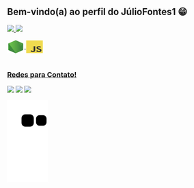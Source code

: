 ## Bem-vindo(a) ao perfil do JúlioFontes1 😁

 <div>
   <a href="https://github.com/JulioFontes1">
   <img height="180em" src="https://github-readme-stats.vercel.app/api?username=JulioFontes1&show_icons=true&theme=tokyonight&include_all_commits=true&count_private=true"/>
   <img height="180em" src="https://github-readme-stats.vercel.app/api/top-langs/?username=JulioFontes1&layout=compact&langs_count=6&theme=tokyonight"/>

</div>
<div style="display: inline_block"><br>
  <img align="center" alt="node" height="30" width="40" src="https://raw.githubusercontent.com/devicons/devicon/master/icons/nodejs/nodejs-original.svg">
  <img align="center" alt="JS" height="30" width="40" src="https://raw.githubusercontent.com/devicons/devicon/master/icons/javascript/javascript-original.svg">
</div>
 
 <br>
 
  ### Redes para Contato!
 
<div> 
  <a href="https://www.instagram.com/julio_fontes2006/" target="_blank"><img src="https://img.shields.io/badge/-Instagram-%23E4405F?style=for-the-badge&logo=instagram&logoColor=white" target="_blank"></a>
  <a href = "julio2006ofc@gmail.com"><img src="https://img.shields.io/badge/-Gmail-%23333?style=for-the-badge&logo=gmail&logoColor=white" target="_blank"></a>
  <a href="www.linkedin.com/in/júlio-fontes" target="_blank"><img src="https://img.shields.io/badge/-LinkedIn-%230077B5?style=for-the-badge&logo=linkedin&logoColor=white" target="_blank"></a> 
 
  ![Snake animation](https://github.com/JulioFontes1/JulioFontes1/blob/output/github-contribution-grid-snake.svg)

</div>
